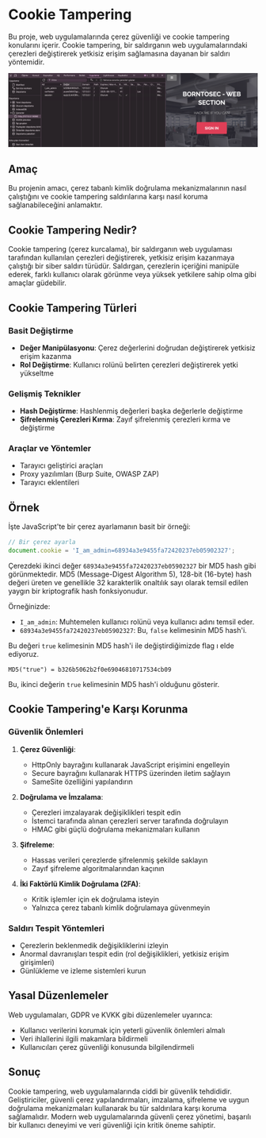 # Cookie Tampering

Bu proje, web uygulamalarında çerez güvenliği ve cookie tampering konularını içerir. Cookie tampering, bir saldırganın web uygulamalarındaki çerezleri değiştirerek yetkisiz erişim sağlamasına dayanan bir saldırı yöntemidir.

![Cookie Tampering](cookie.png)

## Amaç

Bu projenin amacı, çerez tabanlı kimlik doğrulama mekanizmalarının nasıl çalıştığını ve cookie tampering saldırılarına karşı nasıl koruma sağlanabileceğini anlamaktır.

## Cookie Tampering Nedir?

Cookie tampering (çerez kurcalama), bir saldırganın web uygulaması tarafından kullanılan çerezleri değiştirerek, yetkisiz erişim kazanmaya çalıştığı bir siber saldırı türüdür. Saldırgan, çerezlerin içeriğini manipüle ederek, farklı kullanıcı olarak görünme veya yüksek yetkilere sahip olma gibi amaçlar güdebilir.

## Cookie Tampering Türleri

### Basit Değiştirme
- **Değer Manipülasyonu**: Çerez değerlerini doğrudan değiştirerek yetkisiz erişim kazanma
- **Rol Değiştirme**: Kullanıcı rolünü belirten çerezleri değiştirerek yetki yükseltme

### Gelişmiş Teknikler
- **Hash Değiştirme**: Hashlenmiş değerleri başka değerlerle değiştirme
- **Şifrelenmiş Çerezleri Kırma**: Zayıf şifrelenmiş çerezleri kırma ve değiştirme

### Araçlar ve Yöntemler
- Tarayıcı geliştirici araçları
- Proxy yazılımları (Burp Suite, OWASP ZAP)
- Tarayıcı eklentileri

## Örnek

İşte JavaScript'te bir çerez ayarlamanın basit bir örneği:

```javascript
// Bir çerez ayarla
document.cookie = 'I_am_admin=68934a3e9455fa72420237eb05902327';
```

Çerezdeki ikinci değer `68934a3e9455fa72420237eb05902327` bir MD5 hash gibi görünmektedir. MD5 (Message-Digest Algorithm 5), 128-bit (16-byte) hash değeri üreten ve genellikle 32 karakterlik onaltılık sayı olarak temsil edilen yaygın bir kriptografik hash fonksiyonudur.

Örneğinizde:

- `I_am_admin`: Muhtemelen kullanıcı rolünü veya kullanıcı adını temsil eder.
- `68934a3e9455fa72420237eb05902327`: Bu, `false` kelimesinin MD5 hash'i.

Bu değeri `true` kelimesinin MD5 hash'i ile değiştirdiğimizde flag ı elde ediyoruz.

```plaintext
MD5("true") = b326b5062b2f0e69046810717534cb09
```

Bu, ikinci değerin `true` kelimesinin MD5 hash'i olduğunu gösterir.

## Cookie Tampering'e Karşı Korunma

### Güvenlik Önlemleri

1. **Çerez Güvenliği**:
   - HttpOnly bayrağını kullanarak JavaScript erişimini engelleyin
   - Secure bayrağını kullanarak HTTPS üzerinden iletim sağlayın
   - SameSite özelliğini yapılandırın

2. **Doğrulama ve İmzalama**:
   - Çerezleri imzalayarak değişiklikleri tespit edin
   - İstemci tarafında alınan çerezleri server tarafında doğrulayın
   - HMAC gibi güçlü doğrulama mekanizmaları kullanın

3. **Şifreleme**:
   - Hassas verileri çerezlerde şifrelenmiş şekilde saklayın
   - Zayıf şifreleme algoritmalarından kaçının

4. **İki Faktörlü Kimlik Doğrulama (2FA)**:
   - Kritik işlemler için ek doğrulama isteyin
   - Yalnızca çerez tabanlı kimlik doğrulamaya güvenmeyin

### Saldırı Tespit Yöntemleri

- Çerezlerin beklenmedik değişikliklerini izleyin
- Anormal davranışları tespit edin (rol değişiklikleri, yetkisiz erişim girişimleri)
- Günlükleme ve izleme sistemleri kurun

## Yasal Düzenlemeler

Web uygulamaları, GDPR ve KVKK gibi düzenlemeler uyarınca:
- Kullanıcı verilerini korumak için yeterli güvenlik önlemleri almalı
- Veri ihlallerini ilgili makamlara bildirmeli
- Kullanıcıları çerez güvenliği konusunda bilgilendirmeli

## Sonuç

Cookie tampering, web uygulamalarında ciddi bir güvenlik tehdididir. Geliştiriciler, güvenli çerez yapılandırmaları, imzalama, şifreleme ve uygun doğrulama mekanizmaları kullanarak bu tür saldırılara karşı koruma sağlamalıdır. Modern web uygulamalarında güvenli çerez yönetimi, başarılı bir kullanıcı deneyimi ve veri güvenliği için kritik öneme sahiptir.
